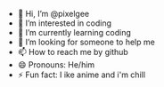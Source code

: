 - 👋 Hi, I’m @pixelgee
- 👀 I’m interested in coding
- 🌱 I’m currently learning coding
- 💞️ I’m looking for someone to help me 
- 📫 How to reach me by github
- 😄 Pronouns: He/him
- ⚡ Fun fact: I ike anime and i'm chill

<!---
pixelgee/pixelgee is a ✨ special ✨ repository because its `README.md` (this file) appears on your GitHub profile.
You can click the Preview link to take a look at your changes.
--->
